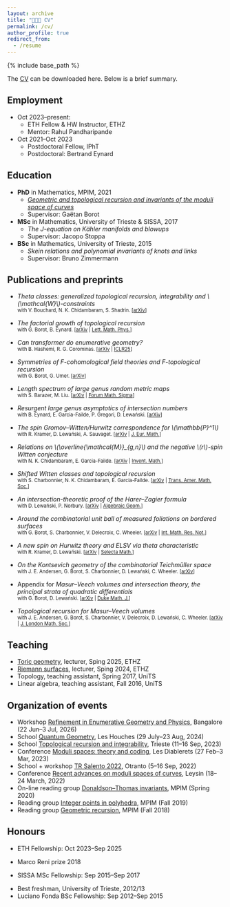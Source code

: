 ```yaml
---
layout: archive
title: "👨🏻‍🎓 CV"
permalink: /cv/
author_profile: true
redirect_from:
  - /resume
---
```


{% include base_path %}

The [CV](http://agiacche.github.io/files/giacchetto_cv_en.pdf) can be downloaded here. Below is a brief summary.

Employment
------
* Oct 2023–present: 
  * ETH Fellow & HW Instructor, ETHZ
  * Mentor: Rahul Pandharipande
* Oct 2021–Oct 2023
  * Postdoctoral Fellow, IPhT
  * Postdoctoral: Bertrand Eynard

Education
------
* **PhD** in Mathematics, MPIM, 2021
  * *[Geometric and topological recursion and invariants of the moduli space of curves](https://bonndoc.ulb.uni-bonn.de/xmlui/handle/20.500.11811/9385)*
  * Supervisor: Gaëtan Borot
* **MSc** in Mathematics, University of Trieste & SISSA, 2017
  * *The J-equation on Kähler manifolds and blowups*
  * Supervisor: Jacopo Stoppa
* **BSc** in Mathematics, University of Trieste, 2015
  * *Skein relations and polynomial invariants of knots and links*
  * Supervisor: Bruno Zimmermann

Publications and preprints
------
* *Theta classes: generalized topological recursion, integrability and \\(\mathcal{W}\\)-constraints*  
<span style="font-size: 0.8em;">with V. Bouchard, N. K. Chidambaram, S. Shadrin. \[[arXiv](https://arxiv.org/abs/2505.11291)\]</span>

* *The factorial growth of topological recursion*  
<span style="font-size: 0.8em;">with G. Borot, B. Eynard. \[[arXiv](https://arxiv.org/abs/2409.17838) | [Lett. Math. Phys.](https://doi.org/10.1007/s11005-025-01950-z)\]</span>

* *Can transformer do enumerative geometry?*  
<span style="font-size: 0.8em;">with B. Hashemi, R. G. Corominas. \[[arXiv](https://www.arxiv.org/abs/2408.14915) | [ICLR25](https://openreview.net/forum?id=4X9RpKH4Ls)\]</span>

* *Symmetries of F-cohomological field theories and F-topological recursion*  
<span style="font-size: 0.8em;">with G. Borot, G. Umer. \[[arXiv](https://arxiv.org/abs/2406.06304)\]</span>

* *Length spectrum of large genus random metric maps*  
<span style="font-size: 0.8em;">with S. Barazer, M. Liu. \[[arXiv](https://arxiv.org/abs/2312.10517) | [Forum Math. Sigma](https://doi.org/10.1017/fms.2025.31)\]</span>

* *Resurgent large genus asymptotics of intersection numbers*  
<span style="font-size: 0.8em;">with B. Eynard, E. Garcia-Failde, P. Gregori, D. Lewański. \[[arXiv](https://arxiv.org/abs/2309.03143)\]</span>

* *The spin Gromov–Witten/Hurwitz correspondence for \\(\mathbb{P}^1\\)*  
<span style="font-size: 0.8em;">with R. Kramer, D. Lewański, A. Sauvaget. \[[arXiv](https://arxiv.org/abs/2208.03259) | [J. Eur. Math.](https://doi.org/10.4171/jems/1588)\]</span>

* *Relations on \\(\overline{\mathcal{M}}_{g,n}\\) and the negative \\(r\\)-spin Witten conjecture*  
<span style="font-size: 0.8em;">with N. K. Chidambaram, E. Garcia-Failde. \[[arXiv](https://arxiv.org/abs/2205.15621) | [Invent. Math.](https://arxiv.org/abs/2205.15621)\]</span>

* *Shifted Witten classes and topological recursion*  
<span style="font-size: 0.8em;">with S. Charbonnier, N. K. Chidambaram, E. Garcia-Failde. \[[arXiv](https://arxiv.org/abs/2203.16523) | [Trans. Amer. Math. Soc.](https://doi.org/10.1090/tran/9046)\]</span>

* *An intersection-theoretic proof of the Harer–Zagier formula*  
<span style="font-size: 0.8em;">with D. Lewański, P. Norbury. \[[arXiv](https://arxiv.org/abs/2112.11137) | [Algebraic Geom.](https://doi.org/10.14231/AG-2023-004)\]</span>

* *Around the combinatorial unit ball of measured foliations on bordered surfaces*  
<span style="font-size: 0.8em;">with G. Borot, S. Charbonnier, V. Delecroix, C. Wheeler. \[[arXiv](https://arxiv.org/abs/2110.12538) | [Int. Math. Res. Not.](https://doi.org/10.1093/imrn/rnac231)\]</span>

* *A new spin on Hurwitz theory and ELSV via theta characteristic*  
<span style="font-size: 0.8em;">with R. Kramer, D. Lewański. \[[arXiv](https://arxiv.org/abs/2112.11137) | [Selecta Math.](https://arxiv.org/abs/2112.11137)\]</span>

* *On the Kontsevich geometry of the combinatorial Teichmüller space*  
<span style="font-size: 0.8em;">with J. E. Andersen, G. Borot, S. Charbonnier, D. Lewański, C. Wheeler. \[[arXiv](https://arxiv.org/abs/2010.11806)\]</span>

* Appendix for *Masur–Veech volumes and intersection theory, the principal strata of quadratic differentials*  
<span style="font-size: 0.8em;">with G. Borot, D. Lewański. \[[arXiv](https://arxiv.org/abs/1912.02267) | [Duke Math. J.](https://doi.org/10.1215/00127094-2022-0063)\]</span>

* *Topological recursion for Masur–Veech volumes*  
<span style="font-size: 0.8em;">with J. E. Andersen, G. Borot, S. Charbonnier, V. Delecroix, D. Lewański, C. Wheeler. \[[arXiv](https://arxiv.org/abs/1905.10352) | [J. London Math. Soc.](https://doi.org/10.1112/jlms.12686)\]</span>

Teaching
------
* [Toric geometry](https://agiacche.github.io/teaching/2025-spring-ToricGeometry), lecturer, Sping 2025, ETHZ
* [Riemann surfaces](https://agiacche.github.io/teaching/2024-spring-RiemannSurfaces), lecturer, Sping 2024, ETHZ
* Topology, teaching assistant, Spring 2017, UniTS
* Linear algebra, teaching assistant, Fall 2016, UniTS

Organization of events
------
* Workshop [Refinement in Enumerative Geometry and Physics](https://www.icts.res.in/current-and-upcoming-events), Bangalore (22 Jun–3 Jul, 2026)
* School [Quantum Geometry](https://houches24.github.io), Les Houches (29 July–23 Aug, 2024)
* School [Topological recursion and integrability](https://indico.in2p3.fr/event/29404), Trieste (11–16 Sep, 2023)
* Conference [Moduli spaces: theory and coding](https://indico.in2p3.fr/event/28594), Les Diablerets (27 Feb–3 Mar, 2023)
* School + workshop [TR Salento 2022](https://sites.google.com/view/tr-salento-2022/home), Otranto (5–16 Sep, 2022)
* Conference [Recent advances on moduli spaces of curves](https://sites.google.com/view/moduli2022/home), Leysin (18–24 March, 2022)
* On-line reading group [Donaldson–Thomas invariants](https://www.mathematik.hu-berlin.de/de/forschung/forschungsgebiete/mathematische-physik/borot-mp-homepage/online-reading-group-stability-conditions-and-dt-invariants), MPIM (Spring 2020)
* Reading group [Integer points in polyhedra](https://sites.google.com/view/integerpointsonpolyhedra/home), MPIM (Fall 2019)
* Reading group [Geometric recursion](https://sites.google.com/view/grlearningseminar/home), MPIM (Fall 2018)

<!--
Research stays
------
* 2024 – University of Edinburgh, University of Tokyo, University of Science and Technology of China
* 2023 – University of Trieste
* 2022 – University of Geneva, SISSA, Leiden University, Humboldt University, University of Trieste
* 2021 – Humboldt University
* 2020 – University of Melbourne
* 2019 – Centre for Quantum Mathematics
-->

Honours
------
* ETH Fellowship: Oct 2023–Sep 2025
<!-- * Oberwolfach Leibniz Graduate Students 2021 -->
* Marco Reni prize 2018
<!-- * Friulovest Bank award 2017 -->
* SISSA MSc Fellowship: Sep 2015–Sep 2017
<!-- * Friulovest Bank award 2015 -->
* Best freshman, University of Trieste, 2012/13
* Luciano Fonda BSc Fellowship: Sep 2012–Sep 2015